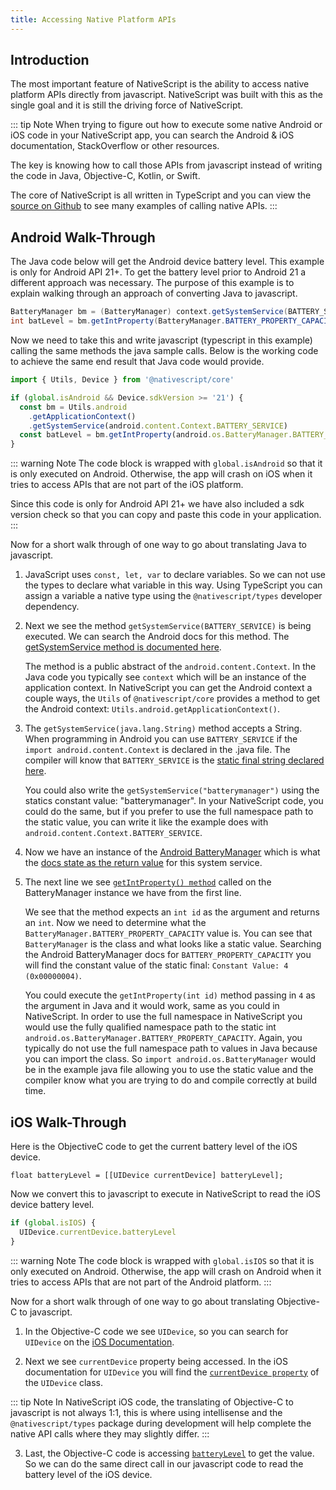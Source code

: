 ```yaml
---
title: Accessing Native Platform APIs
---
```


## Introduction

The most important feature of NativeScript is the ability to access native platform APIs directly from javascript. NativeScript was built with this as the single goal and it is still the driving force of NativeScript.

::: tip Note
When trying to figure out how to execute some native Android or iOS code in your NativeScript app, you can search the Android & iOS documentation, StackOverflow or other resources.

The key is knowing how to call those APIs from javascript instead of writing the code in Java, Objective-C, Kotlin, or Swift.

The core of NativeScript is all written in TypeScript and you can view the [source on Github](https://github.com/NativeScript/NativeScript/tree/master/packages/core) to see many examples of calling native APIs.
:::

## Android Walk-Through

The Java code below will get the Android device battery level. This example is only for Android API 21+. To get the battery level prior to Android 21 a different approach was necessary. The purpose of this example is to explain walking through an approach of converting Java to javascript.

```java
BatteryManager bm = (BatteryManager) context.getSystemService(BATTERY_SERVICE);
int batLevel = bm.getIntProperty(BatteryManager.BATTERY_PROPERTY_CAPACITY);
```

Now we need to take this and write javascript (typescript in this example) calling the same methods the java sample calls. Below is the working code to achieve the same end result that Java code would provide.

```ts
import { Utils, Device } from '@nativescript/core'

if (global.isAndroid && Device.sdkVersion >= '21') {
  const bm = Utils.android
    .getApplicationContext()
    .getSystemService(android.content.Context.BATTERY_SERVICE)
  const batLevel = bm.getIntProperty(android.os.BatteryManager.BATTERY_PROPERTY_CAPACITY)
}
```

::: warning Note
The code block is wrapped with `global.isAndroid` so that it is only executed on Android. Otherwise, the app will crash on iOS when it tries to access APIs that are not part of the iOS platform.

Since this code is only for Android API 21+ we have also included a sdk version check so that you can copy and paste this code in your application.
:::

Now for a short walk through of one way to go about translating Java to javascript.

1. JavaScript uses `const, let, var` to declare variables. So we can not use the types to declare what variable in this way. Using TypeScript you can assign a variable a native type using the `@nativescript/types` developer dependency.
2. Next we see the method `getSystemService(BATTERY_SERVICE)` is being executed. We can search the Android docs for this method. The [getSystemService method is documented here](https://developer.android.com/reference/android/content/Context#getSystemService).

   The method is a public abstract of the `android.content.Context`. In the Java code you typically see `context` which will be an instance of the application context. In NativeScript you can get the Android context a couple ways, the `Utils` of `@nativescript/core` provides a method to get the Android context: `Utils.android.getApplicationContext()`.

3. The `getSystemService(java.lang.String)` method accepts a String. When programming in Android you can use `BATTERY_SERVICE` if the `import android.content.Context` is declared in the .java file. The compiler will know that `BATTERY_SERVICE` is the [static final string declared here](https://developer.android.com/reference/android/content/Context#BATTERY_SERVICE).

   You could also write the `getSystemService("batterymanager")` using the statics constant value: "batterymanager". In your NativeScript code, you could do the same, but if you prefer to use the full namespace path to the static value, you can write it like the example does with `android.content.Context.BATTERY_SERVICE`.

4. Now we have an instance of the [Android BatteryManager](https://developer.android.com/reference/android/os/BatteryManager) which is what the [docs state as the return value](https://developer.android.com/reference/android/content/Context#BATTERY_SERVICE) for this system service.

5. The next line we see [`getIntProperty() method`](https://developer.android.com/reference/android/os/BatteryManager#getIntProperty) called on the BatteryManager instance we have from the first line.

   We see that the method expects an `int id` as the argument and returns an `int`. Now we need to determine what the `BatteryManager.BATTERY_PROPERTY_CAPACITY` value is. You can see that `BatteryManager` is the class and what looks like a static value. Searching the Android BatteryManager docs for `BATTERY_PROPERTY_CAPACITY` you will find the constant value of the static final: `Constant Value: 4 (0x00000004)`.

   You could execute the `getIntProperty(int id)` method passing in `4` as the argument in Java and it would work, same as you could in NativeScript. In order to use the full namespace in NativeScript you would use the fully qualified namespace path to the static int `android.os.BatteryManager.BATTERY_PROPERTY_CAPACITY`. Again, you typically do not use the full namespace path to values in Java because you can import the class. So `import android.os.BatteryManager` would be in the example java file allowing you to use the static value and the compiler know what you are trying to do and compile correctly at build time.

## iOS Walk-Through

Here is the ObjectiveC code to get the current battery level of the iOS device.

```objc
float batteryLevel = [[UIDevice currentDevice] batteryLevel];
```

Now we convert this to javascript to execute in NativeScript to read the iOS device battery level.

```ts
if (global.isIOS) {
  UIDevice.currentDevice.batteryLevel
}
```

::: warning Note
The code block is wrapped with `global.isIOS` so that it is only executed on Android. Otherwise, the app will crash on Android when it tries to access APIs that are not part of the Android platform.
:::

Now for a short walk through of one way to go about translating Objective-C to javascript.

1. In the Objective-C code we see `UIDevice`, so you can search for `UIDevice` on the [iOS Documentation](https://developer.apple.com/documentation/uikit/uidevice).

2. Next we see `currentDevice` property being accessed. In the iOS documentation for `UIDevice` you will find the [`currentDevice property`](https://developer.apple.com/documentation/uikit/uidevice/1620014-currentdevice?language=objc) of the `UIDevice` class.

::: tip Note
In NativeScript iOS code, the translating of Objective-C to javascript is not always 1:1, this is where using intellisense and the `@nativescript/types` package during development will help complete the native API calls where they may slightly differ.
:::

3. Last, the Objective-C code is accessing [`batteryLevel`](https://developer.apple.com/documentation/uikit/uidevice/1620042-batterylevel?language=objc) to get the value. So we can do the same direct call in our javascript code to read the battery level of the iOS device.

<!-- ## Android Examples

## iOS Examples -->
